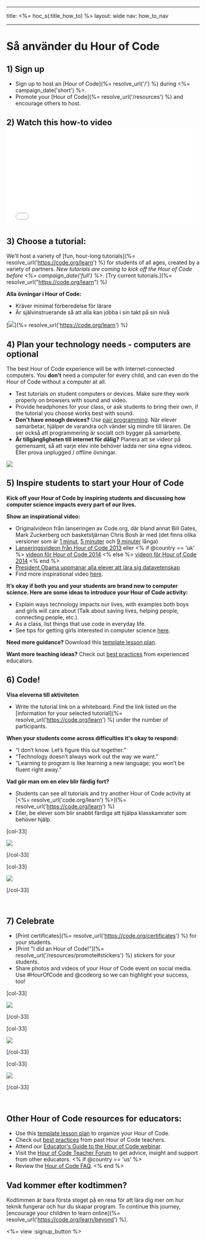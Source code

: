 * * *

title: <%= hoc_s(:title_how_to) %> layout: wide nav: how_to_nav

* * *

# Så använder du Hour of Code

## 1) Sign up

  * Sign up to host an [Hour of Code](%= resolve_url('/') %) during <%= campaign_date('short') %>.
  * Promote your [Hour of Code](%= resolve_url('/resources') %) and encourage others to host.

## 2) Watch this how-to video <iframe width="500" height="255" src="//www.youtube.com/embed/tQeSke4hIds" frameborder="0" allowfullscreen></iframe>
## 3) Choose a tutorial:

We’ll host a variety of [fun, hour-long tutorials](%= resolve_url('https://code.org/learn') %) for students of all ages, created by a variety of partners. *New tutorials are coming to kick off the Hour of Code before <%= campaign_date('full') %>.* [Try current tutorials.](%= resolve_url("https://code.org/learn") %)

**Alla övningar i Hour of Code:**

  * Kräver minimal förberedelse för lärare
  * Är självinstruerande så att alla kan jobba i sin takt på sin nivå

[![](/images/fit-700/tutorials.png)](%= resolve_url('https://code.org/learn') %)

## 4) Plan your technology needs - computers are optional

The best Hour of Code experience will be with Internet-connected computers. You **don’t** need a computer for every child, and can even do the Hour of Code without a computer at all.

  * Test tutorials on student computers or devices. Make sure they work properly on browsers with sound and video.
  * Provide headphones for your class, or ask students to bring their own, if the tutorial you choose works best with sound.
  * **Don't have enough devices?** Use [pair programming](https://www.youtube.com/watch?v=vgkahOzFH2Q). När elever samarbetar, hjälper de varandra och vänder sig mindre till läraren. De ser också att programmering är socialt och bygger på samarbete.
  * **Är tillgängligheten till internet för dålig?** Planera att se videor på gemensamt, så att varje elev inte behöver ladda ner sina egna videos. Eller prova unplugged / offline övningar.

![](/images/fit-350/group_ipad.jpg)

## 5) Inspire students to start your Hour of Code

**Kick off your Hour of Code by inspiring students and discussing how computer science impacts every part of our lives.**

**Show an inspirational video:**

  * Originalvideon från lanseringen av Code.org, där bland annat Bill Gates, Mark Zuckerberg och basketstjärnan Chris Bosh är med (det finns olika versioner som är [1 minut](https://www.youtube.com/watch?v=qYZF6oIZtfc), [5 minuter](https://www.youtube.com/watch?v=nKIu9yen5nc) och [9 minuter](https://www.youtube.com/watch?v=dU1xS07N-FA) långa)
  * [Lanseringsvideon från Hour of Code 2013](https://www.youtube.com/watch?v=FC5FbmsH4fw) eller <% if @country == 'uk' %> [videon för Hour of Code 2014](https://www.youtube.com/watch?v=96B5-JGA9EQ) <% else %> [videon för Hour of Code 2014](https://www.youtube.com/watch?v=rH7AjDMz_dc&index=2&list=PLzdnOPI1iJNe1WmdkMG-Ca8cLQpdEAL7Q) <% end %>
  * [President Obama uppmanar alla elever att lära sig datavetenskap](https://www.youtube.com/watch?v=6XvmhE1J9PY)
  * Find more inspirational video [here](https://www.youtube.com/playlist?list=PLzdnOPI1iJNfpD8i4Sx7U0y2MccnrNZuP).

**It’s okay if both you and your students are brand new to computer science. Here are some ideas to introduce your Hour of Code activity:**

  * Explain ways technology impacts our lives, with examples both boys and girls will care about (Talk about saving lives, helping people, connecting people, etc.).
  * As a class, list things that use code in everyday life.
  * See tips for getting girls interested in computer science [here](<%= resolve_url('https://code.org/girls') %>).

**Need more guidance?** Download this [template lesson plan](/files/EducatorHourofCodeLessonPlanOutline.docx).

**Want more teaching ideas?** Check out [best practices](http://www.slideshare.net/TeachCode/hour-of-code-best-practices-for-successful-educators-51273466) from experienced educators.

## 6) Code!

**Visa eleverna till aktiviteten**

  * Write the tutorial link on a whiteboard. Find the link listed on the [information for your selected tutorial](%= resolve_url('https://code.org/learn') %) under the number of participants.

**When your students come across difficulties it's okay to respond:**

  * “I don’t know. Let’s figure this out together.”
  * “Technology doesn’t always work out the way we want.”
  * “Learning to program is like learning a new language; you won’t be fluent right away.”

**Vad gör man om en elev blir färdig fort?**

  * Students can see all tutorials and try another Hour of Code activity at [<%= resolve_url('code.org/learn') %>](%= resolve_url('https://code.org/learn') %)
  * Eller, be elever som blir snabbt färdiga att hjälpa klasskamrater som behöver hjälp.

[col-33]

![](/images/fit-250/highschoolgirls.jpeg)

[/col-33]

[col-33]

![](/images/fit-300/group_ar.jpg)

[/col-33]

<p style="clear:both">
  &nbsp;
</p>

## 7) Celebrate

  * [Print certificates](%= resolve_url('https://code.org/certificates') %) for your students.
  * [Print "I did an Hour of Code!"](%= resolve_url('/resources/promote#stickers') %) stickers for your students.
  * Share photos and videos of your Hour of Code event on social media. Use #HourOfCode and @codeorg so we can highlight your success, too!

[col-33]

![](/images/fit-250/celebrate2.jpeg)

[/col-33]

[col-33]

![](/images/fit-260/highlight-certificates.jpg)

[/col-33]

[col-33]

![](/images/fit-300/boy-certificate.jpg)

[/col-33]

<p style="clear:both">
  &nbsp;
</p>

## Other Hour of Code resources for educators:

  * Use this [template lesson plan](/files/EducatorHourofCodeLessonPlanOutline.docx) to organize your Hour of Code.
  * Check out [best practices](http://www.slideshare.net/TeachCode/hour-of-code-best-practices-for-successful-educators-51273466) from past Hour of Code teachers. 
  * Attend our [Educator's Guide to the Hour of Code webinar](http://www.eventbrite.com/e/an-educators-guide-to-the-hour-of-code-tickets-17987415845).
  * Visit the [Hour of Code Teacher Forum](http://forum.code.org/c/plc/hour-of-code) to get advice, insight and support from other educators. <% if @country == 'us' %>
  * Review the [Hour of Code FAQ](https://support.code.org/hc/en-us/categories/200147083-Hour-of-Code). <% end %>

## Vad kommer efter kodtimmen?

Kodtimmen är bara första steget på en resa för att lära dig mer om hur teknik fungerar och hur du skapar program. To continue this journey, [encourage your children to learn online](%= resolve_url('https://code.org/learn/beyond') %).

<%= view :signup_button %>